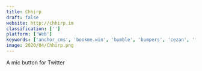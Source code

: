 ```yaml
---
title: Chhirp
draft: false 
website: http://chhirp.im
classification: ['']
platform: ['Web']
keywords: ['anchor_cms', 'bookme.win', 'bumble', 'bumpers', 'cezan', 'firstfate_social_app', 'friendly_reminder', 'hot_or_not', 'manjam', 'melt', 'my_partner_and_i', 'placecot', 'quick_record', 'synth', 'taku', 'tinder', 'twitter', 'eharmony']
image: 2020/04/Chhirp.png
---
```

A mic button for Twitter